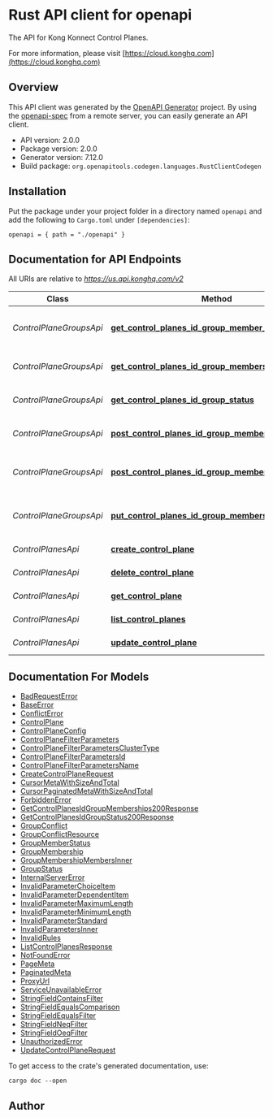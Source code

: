# Rust API client for openapi

The API for Kong Konnect Control Planes.

For more information, please visit [https://cloud.konghq.com](https://cloud.konghq.com)

## Overview

This API client was generated by the [OpenAPI Generator](https://openapi-generator.tech) project.  By using the [openapi-spec](https://openapis.org) from a remote server, you can easily generate an API client.

- API version: 2.0.0
- Package version: 2.0.0
- Generator version: 7.12.0
- Build package: `org.openapitools.codegen.languages.RustClientCodegen`

## Installation

Put the package under your project folder in a directory named `openapi` and add the following to `Cargo.toml` under `[dependencies]`:

```
openapi = { path = "./openapi" }
```

## Documentation for API Endpoints

All URIs are relative to *https://us.api.konghq.com/v2*

Class | Method | HTTP request | Description
------------ | ------------- | ------------- | -------------
*ControlPlaneGroupsApi* | [**get_control_planes_id_group_member_status**](docs/ControlPlaneGroupsApi.md#get_control_planes_id_group_member_status) | **GET** /control-planes/{id}/group-member-status | Control Plane Group Member Status
*ControlPlaneGroupsApi* | [**get_control_planes_id_group_memberships**](docs/ControlPlaneGroupsApi.md#get_control_planes_id_group_memberships) | **GET** /control-planes/{id}/group-memberships | List Control Plane Group Memberships
*ControlPlaneGroupsApi* | [**get_control_planes_id_group_status**](docs/ControlPlaneGroupsApi.md#get_control_planes_id_group_status) | **GET** /control-planes/{id}/group-status | Get Control Plane Group Status
*ControlPlaneGroupsApi* | [**post_control_planes_id_group_memberships_add**](docs/ControlPlaneGroupsApi.md#post_control_planes_id_group_memberships_add) | **POST** /control-planes/{id}/group-memberships/add | Add Control Plane Group Members
*ControlPlaneGroupsApi* | [**post_control_planes_id_group_memberships_remove**](docs/ControlPlaneGroupsApi.md#post_control_planes_id_group_memberships_remove) | **POST** /control-planes/{id}/group-memberships/remove | Remove Control Plane Group Members
*ControlPlaneGroupsApi* | [**put_control_planes_id_group_memberships**](docs/ControlPlaneGroupsApi.md#put_control_planes_id_group_memberships) | **PUT** /control-planes/{id}/group-memberships | Upsert Control Plane Group Members
*ControlPlanesApi* | [**create_control_plane**](docs/ControlPlanesApi.md#create_control_plane) | **POST** /control-planes | Create Control Plane
*ControlPlanesApi* | [**delete_control_plane**](docs/ControlPlanesApi.md#delete_control_plane) | **DELETE** /control-planes/{id} | Delete Control Plane
*ControlPlanesApi* | [**get_control_plane**](docs/ControlPlanesApi.md#get_control_plane) | **GET** /control-planes/{id} | Fetch Control Plane
*ControlPlanesApi* | [**list_control_planes**](docs/ControlPlanesApi.md#list_control_planes) | **GET** /control-planes | List Control Planes
*ControlPlanesApi* | [**update_control_plane**](docs/ControlPlanesApi.md#update_control_plane) | **PATCH** /control-planes/{id} | Update Control Plane


## Documentation For Models

 - [BadRequestError](docs/BadRequestError.md)
 - [BaseError](docs/BaseError.md)
 - [ConflictError](docs/ConflictError.md)
 - [ControlPlane](docs/ControlPlane.md)
 - [ControlPlaneConfig](docs/ControlPlaneConfig.md)
 - [ControlPlaneFilterParameters](docs/ControlPlaneFilterParameters.md)
 - [ControlPlaneFilterParametersClusterType](docs/ControlPlaneFilterParametersClusterType.md)
 - [ControlPlaneFilterParametersId](docs/ControlPlaneFilterParametersId.md)
 - [ControlPlaneFilterParametersName](docs/ControlPlaneFilterParametersName.md)
 - [CreateControlPlaneRequest](docs/CreateControlPlaneRequest.md)
 - [CursorMetaWithSizeAndTotal](docs/CursorMetaWithSizeAndTotal.md)
 - [CursorPaginatedMetaWithSizeAndTotal](docs/CursorPaginatedMetaWithSizeAndTotal.md)
 - [ForbiddenError](docs/ForbiddenError.md)
 - [GetControlPlanesIdGroupMemberships200Response](docs/GetControlPlanesIdGroupMemberships200Response.md)
 - [GetControlPlanesIdGroupStatus200Response](docs/GetControlPlanesIdGroupStatus200Response.md)
 - [GroupConflict](docs/GroupConflict.md)
 - [GroupConflictResource](docs/GroupConflictResource.md)
 - [GroupMemberStatus](docs/GroupMemberStatus.md)
 - [GroupMembership](docs/GroupMembership.md)
 - [GroupMembershipMembersInner](docs/GroupMembershipMembersInner.md)
 - [GroupStatus](docs/GroupStatus.md)
 - [InternalServerError](docs/InternalServerError.md)
 - [InvalidParameterChoiceItem](docs/InvalidParameterChoiceItem.md)
 - [InvalidParameterDependentItem](docs/InvalidParameterDependentItem.md)
 - [InvalidParameterMaximumLength](docs/InvalidParameterMaximumLength.md)
 - [InvalidParameterMinimumLength](docs/InvalidParameterMinimumLength.md)
 - [InvalidParameterStandard](docs/InvalidParameterStandard.md)
 - [InvalidParametersInner](docs/InvalidParametersInner.md)
 - [InvalidRules](docs/InvalidRules.md)
 - [ListControlPlanesResponse](docs/ListControlPlanesResponse.md)
 - [NotFoundError](docs/NotFoundError.md)
 - [PageMeta](docs/PageMeta.md)
 - [PaginatedMeta](docs/PaginatedMeta.md)
 - [ProxyUrl](docs/ProxyUrl.md)
 - [ServiceUnavailableError](docs/ServiceUnavailableError.md)
 - [StringFieldContainsFilter](docs/StringFieldContainsFilter.md)
 - [StringFieldEqualsComparison](docs/StringFieldEqualsComparison.md)
 - [StringFieldEqualsFilter](docs/StringFieldEqualsFilter.md)
 - [StringFieldNeqFilter](docs/StringFieldNeqFilter.md)
 - [StringFieldOeqFilter](docs/StringFieldOeqFilter.md)
 - [UnauthorizedError](docs/UnauthorizedError.md)
 - [UpdateControlPlaneRequest](docs/UpdateControlPlaneRequest.md)


To get access to the crate's generated documentation, use:

```
cargo doc --open
```

## Author



